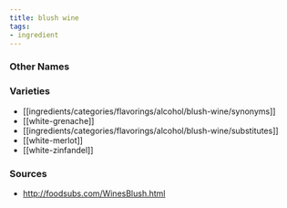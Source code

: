 ```yaml
---
title: blush wine
tags:
- ingredient
---
```



### Other Names


### Varieties

* [[ingredients/categories/flavorings/alcohol/blush-wine/synonyms]]
* [[white-grenache]]
* [[ingredients/categories/flavorings/alcohol/blush-wine/substitutes]]
* [[white-merlot]]
* [[white-zinfandel]]

### Sources
* http://foodsubs.com/WinesBlush.html
